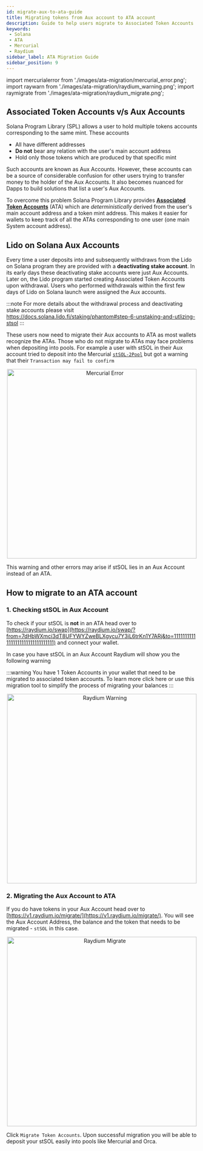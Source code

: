 ```yaml
---
id: migrate-aux-to-ata-guide
title: Migrating tokens from Aux account to ATA account
description: Guide to help users migrate to Associated Token Accounts
keywords:
 - Solana
 - ATA
 - Mercurial
 - Raydium
sidebar_label: ATA Migration Guide
sidebar_position: 9
---
```


import mercurialerror from './images/ata-migration/mercurial_error.png';
import raywarn from './images/ata-migration/raydium_warning.png';
import raymigrate from './images/ata-migration/raydium_migrate.png';

## Associated Token Accounts v/s Aux Accounts
Solana Program Library (SPL) allows a user to hold multiple tokens accounts corresponding to the same mint. These accounts 
- All have different addresses 
- **Do not** bear any relation with the user's main account address
- Hold only those tokens which are produced by that specific mint

Such accounts are known as Aux Accounts. However, these accounts can be a source of considerable confusion for other users trying to transfer money to the holder of the Aux Accounts. It also becomes nuanced for Dapps to build solutions that list a user's Aux Accounts. 

To overcome this problem Solana Program Library provides [**Associated Token Accounts**](https://spl.solana.com/associated-token-account) (ATA) which are _deterministically_ derived from the user's main account address and a token mint address. This makes it easier for wallets to keep track of all the ATAs corresponding to one user (one main System account address).

## Lido on Solana Aux Accounts
Every time a user deposits into and subsequently withdraws from the Lido on Solana program they are provided with a **deactivating stake account**. In its early days these deactivating stake accounts were just Aux Accounts. Later on, the Lido program started creating Associated Token Accounts upon withdrawal. Users who performed withdrawals within the first few days of Lido on Solana launch were assigned the Aux accounts.

:::note
For more details about the withdrawal process and deactivating stake accounts please visit https://docs.solana.lido.fi/staking/phantom#step-6-unstaking-and-utlizing-stsol
:::

These users now need to migrate their Aux accounts to ATA as most wallets recognize the ATAs. Those who do not migrate to ATAs may face problems when depositing into pools. For example a user with stSOL in their Aux account tried to deposit into the Mercurial [`stSOL-2Pool`](https://mercurial.finance/pools/stsol-2pool) but got a warning that their `Transaction may fail to confirm`

<p align="center">
    <img src={mercurialerror} alt="Mercurial Error" width="500"/>
</p>

This warning and other errors may arise if stSOL lies in an Aux Account instead of an ATA. 

## How to migrate to an ATA account

### 1. Checking stSOL in Aux Account
To check if your stSOL is **not** in an ATA head over to [https://raydium.io/swap](https://raydium.io/swap/?from=7dHbWXmci3dT8UFYWYZweBLXgycu7Y3iL6trKn1Y7ARj&to=11111111111111111111111111111111) and connect your wallet.

In case you have stSOL in an Aux Account Raydium will show you the following warning

:::warning
You have 1 Token Accounts in your wallet that need to be migrated to associated token accounts. To learn more click here or use this migration tool to simplify the process of migrating your balances
:::

<p align="center">
    <img src={raywarn} alt="Raydium Warning" width="500"/>
</p>

### 2. Migrating the Aux Account to ATA
If you do have tokens in your Aux Account head over to [https://v1.raydium.io/migrate/](https://v1.raydium.io/migrate/). You will see the Aux Account Address, the balance and the token that needs to be migrated - `stSOL` in this case. 

<p align="center">
    <img src={raymigrate} alt="Raydium Migrate" width="500"/>
</p>

Click `Migrate Token Accounts`. Upon successful migration you will be able to deposit your stSOL easily into pools like Mercurial and Orca.

